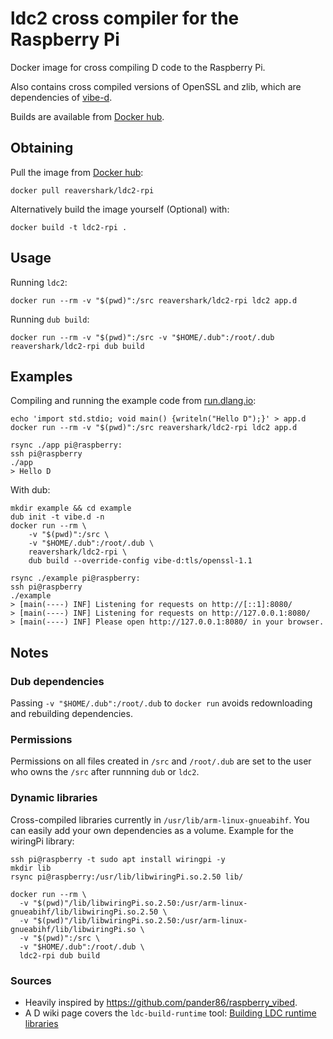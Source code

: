 # ldc2 cross compiler for the Raspberry Pi
Docker image for cross compiling D code to the Raspberry Pi.

Also contains cross compiled versions of OpenSSL and zlib, which are dependencies of [vibe-d](https://vibed.org/).

Builds are available from [Docker hub](https://hub.docker.com/r/reavershark/ldc2-rpi).

## Obtaining
Pull the image from [Docker hub](https://hub.docker.com/r/reavershark/ldc2-rpi):
```
docker pull reavershark/ldc2-rpi
```

Alternatively build the image yourself (Optional) with:
```
docker build -t ldc2-rpi .
```

## Usage
Running `ldc2`:
```
docker run --rm -v "$(pwd)":/src reavershark/ldc2-rpi ldc2 app.d
```

Running `dub build`:
```
docker run --rm -v "$(pwd)":/src -v "$HOME/.dub":/root/.dub reavershark/ldc2-rpi dub build
```

## Examples
Compiling and running the example code from [run.dlang.io](https://run.dlang.io/):
```
echo 'import std.stdio; void main() {writeln("Hello D");}' > app.d
docker run --rm -v "$(pwd)":/src reavershark/ldc2-rpi ldc2 app.d

rsync ./app pi@raspberry:
ssh pi@raspberry
./app
> Hello D
```

With dub:
```
mkdir example && cd example
dub init -t vibe.d -n
docker run --rm \
    -v "$(pwd)":/src \
    -v "$HOME/.dub":/root/.dub \
    reavershark/ldc2-rpi \
    dub build --override-config vibe-d:tls/openssl-1.1

rsync ./example pi@raspberry:
ssh pi@raspberry
./example
> [main(----) INF] Listening for requests on http://[::1]:8080/
> [main(----) INF] Listening for requests on http://127.0.0.1:8080/
> [main(----) INF] Please open http://127.0.0.1:8080/ in your browser.
```

## Notes
### Dub dependencies
Passing `-v "$HOME/.dub":/root/.dub` to `docker run` avoids redownloading and rebuilding dependencies.

### Permissions
Permissions on all files created in `/src` and `/root/.dub` are set to the user who owns the `/src` after runnning `dub` or `ldc2`.

### Dynamic libraries
Cross-compiled libraries currently in `/usr/lib/arm-linux-gnueabihf`. You can easily add your own dependencies as a volume.
Example for the wiringPi library:
```
ssh pi@raspberry -t sudo apt install wiringpi -y
mkdir lib
rsync pi@raspberry:/usr/lib/libwiringPi.so.2.50 lib/

docker run --rm \
  -v "$(pwd)"/lib/libwiringPi.so.2.50:/usr/arm-linux-gnueabihf/lib/libwiringPi.so.2.50 \
  -v "$(pwd)"/lib/libwiringPi.so.2.50:/usr/arm-linux-gnueabihf/lib/libwiringPi.so \
  -v "$(pwd)":/src \
  -v "$HOME/.dub":/root/.dub \
  ldc2-rpi dub build
```

### Sources
- Heavily inspired by https://github.com/pander86/raspberry_vibed.
- A D wiki page covers the `ldc-build-runtime` tool: [Building LDC runtime libraries](https://wiki.dlang.org/Building_LDC_runtime_libraries)
